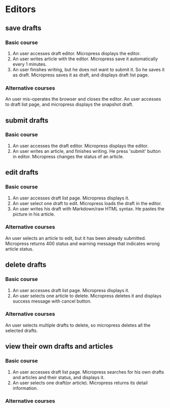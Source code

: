 # Editors

## save drafts

### Basic course

1. An user accesses draft editor. Micropress displays the editor.
1. An user writes article with the editor. Micropress save it automatically every 1 minutes.
1. An user finishes writing, but he does not want to submit it. So he saves it as draft. Micropress saves it as draft, and displays draft list page.

### Alternative courses

An user mis-operates the browser and closes the editor. An user accesses to draft list page, and micropress displays the snapshot draft.

## submit drafts

### Basic course

1. An user accesses the draft editor. Micropress displays the editor.
1. An user writes an article, and finishes writing. He press 'submit' button in editor. Micropress changes the status of an article.

## edit drafts

### Basic course

1. An user accesses draft list page. Micropress displays it.
1. An user select one draft to edit. Micropress loads the draft in the editor.
1. An user writes his draft with Markdown/raw HTML syntax. He pastes the picture in his article.

### Alternative courses

An user selects an article to edit, but it has been already submitted. Micropress returns 400 status and warning message that indicates wrong article status.

## delete drafts

### Basic course

1. An user accesses draft list page. Micropress displays it.
1. An user selects one article to delete. Micropress deletes it and displays success message with cancel button.

### Alternative courses

An user selects multiple drafts to delete, so micropress deletes all the selected drafts.

## view their own drafts and articles

### Basic course

1. An user accesses draft list page. Micropress searches for his own drafts and articles and their status, and displays it.
1. An user selects one draft(or article). Micropress returns its detail information.

### Alternative courses
